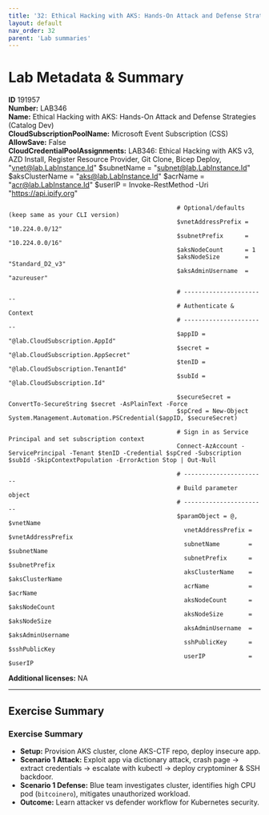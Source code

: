 ```yaml
---
title: '32: Ethical Hacking with AKS: Hands-On Attack and Defense Strategies (Catalog Dev)'
layout: default
nav_order: 32
parent: 'Lab summaries'
--- 
```


# Lab Metadata & Summary

**ID** 191957  
**Number:** LAB346  
**Name:** Ethical Hacking with AKS: Hands-On Attack and Defense Strategies (Catalog Dev)  
**CloudSubscriptionPoolName:** Microsoft Event Subscription (CSS)  
**AllowSave:** False  
**CloudCredentialPoolAssignments:** LAB346: Ethical Hacking with AKS v3, AZD Install, Register Resource Provider, Git Clone, Bicep Deploy, "vnet@lab.LabInstance.Id"
                                                   $subnetName        = "subnet@lab.LabInstance.Id"
                                                   $aksClusterName    = "aks@lab.LabInstance.Id"
                                                   $acrName           = "acr@lab.LabInstance.Id"
                                                   $userIP            = Invoke-RestMethod -Uri "https://api.ipify.org"
                                                   
                                                   # Optional/defaults (keep same as your CLI version)
                                                   $vnetAddressPrefix = "10.224.0.0/12"
                                                   $subnetPrefix      = "10.224.0.0/16"
                                                   $aksNodeCount      = 1
                                                   $aksNodeSize       = "Standard_D2_v3"
                                                   $aksAdminUsername  = "azureuser"
                                                   
                                                   # -----------------------
                                                   # Authenticate & Context
                                                   # -----------------------
                                                   $appID = "@lab.CloudSubscription.AppId"
                                                   $secret = "@lab.CloudSubscription.AppSecret"
                                                   $tenID = "@lab.CloudSubscription.TenantId"
                                                   $subId = "@lab.CloudSubscription.Id"
                                                   
                                                   $secureSecret = ConvertTo-SecureString $secret -AsPlainText -Force
                                                   $spCred = New-Object System.Management.Automation.PSCredential($appID, $secureSecret)
                                                   
                                                   # Sign in as Service Principal and set subscription context
                                                   Connect-AzAccount -ServicePrincipal -Tenant $tenID -Credential $spCred -Subscription $subId -SkipContextPopulation -ErrorAction Stop | Out-Null
                                                   
                                                   # -----------------------
                                                   # Build parameter object
                                                   # -----------------------
                                                   $paramObject = @, $vnetName
                                                     vnetAddressPrefix = $vnetAddressPrefix
                                                     subnetName        = $subnetName
                                                     subnetPrefix      = $subnetPrefix
                                                     aksClusterName    = $aksClusterName
                                                     acrName           = $acrName
                                                     aksNodeCount      = $aksNodeCount
                                                     aksNodeSize       = $aksNodeSize
                                                     aksAdminUsername  = $aksAdminUsername
                                                     sshPublicKey      = $sshPublicKey
                                                     userIP            = $userIP  
**Additional licenses:** NA  

---

## Exercise Summary
### Exercise Summary
- **Setup:** Provision AKS cluster, clone AKS-CTF repo, deploy insecure app.
- **Scenario 1 Attack:** Exploit app via dictionary attack, crash page → extract credentials → escalate with kubectl → deploy cryptominer & SSH backdoor.
- **Scenario 1 Defense:** Blue team investigates cluster, identifies high CPU pod (`bitcoinero`), mitigates unauthorized workload.
- **Outcome:** Learn attacker vs defender workflow for Kubernetes security.

